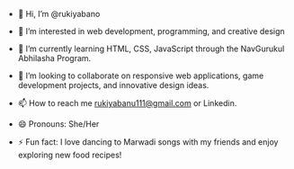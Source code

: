- 👋 Hi, I’m @rukiyabano
- 👀 I’m interested in web development, programming, and creative design
- 🌱 I’m currently learning HTML, CSS, JavaScript through the NavGurukul Abhilasha Program.  
- 💞️ I’m looking to collaborate on responsive web applications, game development projects, and innovative design ideas.
- 📫 How to reach me rukiyabanu111@gmail.com or Linkedin.  

- 😄 Pronouns: She/Her
- ⚡ Fun fact: I love dancing to Marwadi songs with my friends and enjoy exploring new food recipes!

<!---
rukiyabano/rukiyabano is a ✨ special ✨ repository because its `README.md` (this file) appears on your GitHub profile.
You can click the Preview link to take a look at your changes.
--->
